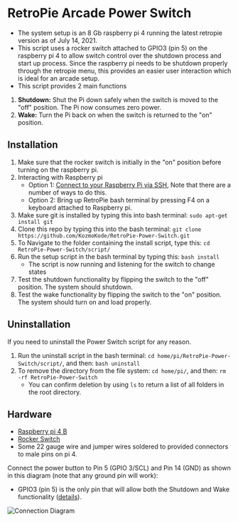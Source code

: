 # RetroPie Arcade Power Switch
* The system setup is an 8 Gb  raspberry pi 4 running the latest retropie version as of July 14, 2021.
* This script uses a rocker switch attached to GPIO3 (pin 5) on the raspberry pi 4 to allow switch control over the shutdown process and start up process. Since the raspberry pi needs to be shutdown properly through the retropie menu, this provides an easier user interaction which is ideal for an arcade setup. 
* This script provides 2 main functions
1. **Shutdown:** Shut the Pi down safely when the switch is moved to the "off" position. The Pi now consumes zero power.
2. **Wake:** Turn the Pi back on when the switch is returned to the "on" position.

## Installation
1. Make sure that the rocker switch is initially in the "on" position before turning on the raspberry pi. 
1. Interacting with Raspberry pi
    * Option 1: [Connect to your Raspberry Pi via SSH](https://www.raspberrypi.org/documentation/remote-access/ssh/), 
Note that there are a number of ways to do this. 
    * Option 2: Bring up RetroPie bash terminal by pressing F4 on a keyboard attached to Raspberry pi.  
2. Make sure git is installed by typing this into bash terminal: `sudo apt-get install git`
3. Clone this repo by typing this into the bash terminal: `git clone https://github.com/KozmoKode/RetroPie-Power-Switch.git`
4. To Navigate to the folder containing the install script, type this: `cd RetroPie-Power-Switch/script/`
5. Run the setup script in the bash terminal by typing this: `bash install`
      * The script is now running and listening for the switch to change states
6. Test the shutdown functionality by flipping the switch to the "off" position. The system should shutdown. 
7. Test the wake functionality by flipping the switch to the "on" position. The system should turn on and load properly. 


## Uninstallation

If you need to uninstall the Power Switch script for any reason. 

1. Run the uninstall script in the bash terminal: `cd home/pi/RetroPie-Power-Switch/script/`, and then: `bash uninstall`
2. To remove the directory from the file system: `cd home/pi/`, and then: `rm -rf RetroPie-Power-Switch`
    * You can confirm deletion by using `ls` to return a list of all folders in the root directory.

## Hardware

* [Raspberry pi 4 B](https://www.amazon.com/Vilros-Raspberry-Complete-Desktop-Keyboard/dp/B08B1792CL/ref=sr_1_20?dchild=1&keywords=raspberry+pi+4+vilros&qid=1626292183&sr=8-20) 
* [Rocker Switch](https://www.amazon.com/DaierTek-Rocker-Switch-Household-Appliances/dp/B07S1MV462/ref=sr_1_13?crid=RHIY2XUYRN78&dchild=1&keywords=rocker+switch&qid=1626291624&sprefix=rocker+sw%2Caps%2C196&sr=8-13) 
* Some 22 gauge wire and jumper wires soldered to provided connectors to male pins on pi 4. 

Connect the power button to Pin 5 (GPIO 3/SCL) and Pin 14 (GND) as shown in this diagram (note that any ground pin will work):

* GPIO3 (pin 5) is the only pin that will allow both the Shutdown and Wake functionality ([details](https://pinout.xyz/pinout/i2c)).


![Connection Diagram](https://raw.githubusercontent.com/KozmoKode/RetroPie-Power-Switch/master/diagrams/powerbutton.png)

